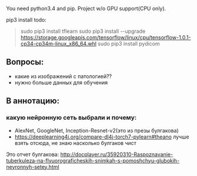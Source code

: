 You need python3.4 and pip. Project w/o GPU support(CPU only).

pip3 install todo:
> sudo pip3 install tflearn
> sudo pip3 install --upgrade https://storage.googleapis.com/tensorflow/linux/cpu/tensorflow-1.0.1-cp34-cp34m-linux_x86_64.whl
> sudo pip3 install pydicom

## Вопросы:
- какие из изображений с патологией??
- нужно больше данных для обучения

## В аннотацию: 
### какую нейронную сеть выбрали и почему:
- AlexNet, GoogleNet, Inception-Resnet-v2(это из презы булгакова)
- https://deeplearning4j.org/compare-dl4j-torch7-pylearn#theano лучше взять отсюда, не знаю насколько булгаков чист

Это отчет булгакова:
http://docplayer.ru/35920310-Raspoznavanie-tuberkuleza-na-flyuorograficheskih-snimkah-s-pomoshchyu-glubokih-neyronnyh-setey.html
